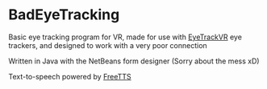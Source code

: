 # BadEyeTracking
Basic eye tracking program for VR, made for use with [EyeTrackVR](https://github.com/RedHawk989/EyeTrackVR) eye trackers, and designed to work with a very poor connection

Written in Java with the NetBeans form designer (Sorry about the mess xD)

Text-to-speech powered by [FreeTTS](https://github.com/JVoiceXML/FreeTTS)